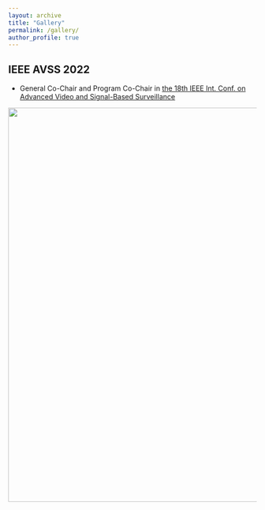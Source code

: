 ```yaml
---
layout: archive
title: "Gallery"
permalink: /gallery/
author_profile: true
---
```



IEEE AVSS 2022
-----
- General Co-Chair and Program Co-Chair in [the 18th IEEE Int. Conf. on Advanced Video and Signal-Based Surveillance](http://atvs.ii.uam.es/avss2022/)

<img src="https://rubentolosana.github.io/images/AVSS2022_Group_Picture.png" align="center" width="800"/>



